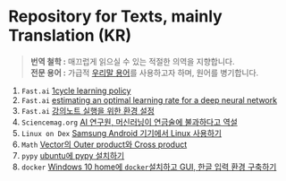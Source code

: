 # Repository for Texts, mainly Translation (KR)

> **번역 철학 :** 매끄럽게 읽으실 수 있는 적절한 의역을 지향합니다.  
> **전문 용어 :** 가급적 <a href='http://taewan.kim/docs/ml_glossary/'>우리말 용어</a>를 사용하고자 하며, 원어를 병기합니다.

1. `Fast.ai` [1cycle learning policy](https://github.com/jehyunlee/texts/blob/master/1cycle-learning-rate-policy/text.md)
2. `Fast.ai` [estimating an optimal learning rate for a deep neural network](https://github.com/jehyunlee/texts/blob/master/estimating_an_optimal_learning_rate_for_a_deep_neural_network/text.md)
3. `Fast.ai` [강의노트 실행을 위한 환경 설정](https://github.com/jehyunlee/texts/blob/master/notes_Hiromi_Suenaga/00_setting.md)
4. `Sciencemag.org` [AI 연구원, 머신러닝이 연금술에 불과하다고 역설](https://github.com/jehyunlee/texts/blob/master/AI_researchers_allege_that_machine_learning_is_alchemy/text.md)
5. `Linux on Dex` [Samsung Android 기기에서 Linux 사용하기](https://github.com/jehyunlee/texts/blob/master/Linux_on_Dex/text.md)
6. `Math` [Vector의 Outer product와 Cross product](https://raw.githack.com/jehyunlee/texts/master/op_and_cp/outerproduct_and_crossproduct.html)
7. `pypy` [ubuntu에 pypy 설치하기](https://github.com/jehyunlee/texts/blob/master/pypy_install_ubuntu/text.md)
8. `docker` [Windows 10 home에 `docker`설치하고 GUI, 한글 입력 환경 구축하기](https://github.com/jehyunlee/docker/blob/master/Win10Home/text.md)  





